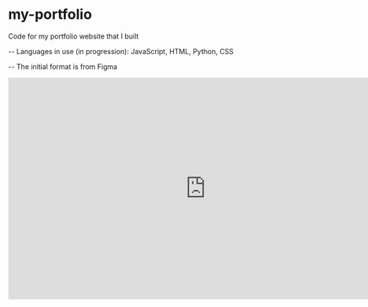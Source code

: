 # my-portfolio


Code for my portfolio website that I built 

-- Languages in use (in progression): JavaScript, HTML, Python, CSS

-- The initial format is from Figma

<iframe style="border: 1px solid rgba(0, 0, 0, 0.1);" width="800" height="450" src="https://www.figma.com/embed?embed_host=share&url=https%3A%2F%2Fwww.figma.com%2Ffile%2FtcKbUIJB14y1xTUrQYqd6a%2FPortfolio%3Fnode-id%3D0%253A1" allowfullscreen></iframe>
